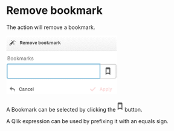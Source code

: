 # Remove bookmark

The action will remove a bookmark.

![](<../.gitbook/assets/image (141).png>)

A Bookmark can be selected by clicking the![](<../.gitbook/assets/image (140).png>)button.

A Qlik expression can be used by prefixing it with an equals sign.
